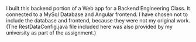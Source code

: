 I built this backend portion of a Web app for a Backend Engineering Class. It connected to a MySql Database and Angular frontend. I have chosen not to include the database and frontend, because they were not my original work.
(The RestDataConfig.java file included here was also provided by my university as part of the assignment.) 
